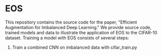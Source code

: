 # EOS
This repository contains the source code for the paper, "Efficient Augmentation for Imbalanced Deep Learning."
We provide source code, trained models and data to illustrate the application of EOS to the CIFAR-10 dataset.
Training a model with EOS consists of several steps:
1. Train a combined CNN on imbalanced data with cifar_train.py
